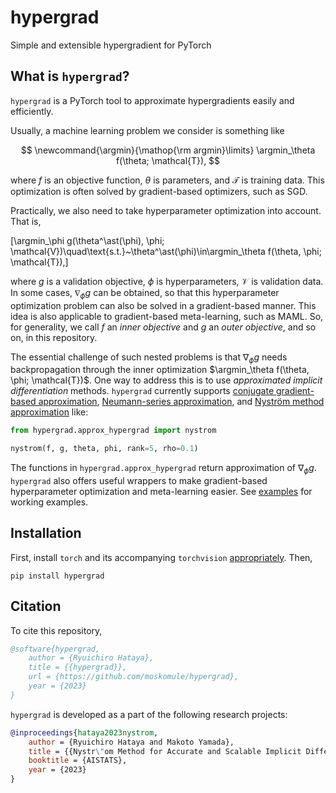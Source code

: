 # hypergrad

Simple and extensible hypergradient for PyTorch

## What is `hypergrad`?

`hypergrad` is a PyTorch tool to approximate hypergradients easily and efficiently.



Usually, a machine learning problem we consider is something like

$$
\newcommand{\argmin}{\mathop{\rm argmin}\limits}
\argmin_\theta f(\theta; \mathcal{T}),
$$

where $f$ is an objective function, $\theta$ is parameters, and $\mathcal{T}$ is training data.
This optimization is often solved by gradient-based optimizers, such as SGD.

Practically, we also need to take hyperparameter optimization into account. That is,

\[\argmin_\phi g(\theta^\ast(\phi), \phi; \mathcal{V})\quad\text{s.t.}~\theta^\ast(\phi)\in\argmin_\theta f(\theta,
\phi; \mathcal{T}),\]

where $g$ is a validation objective, $\phi$ is hyperparameters, $\mathcal{V}$ is validation data.
In some cases, $\nabla_\phi g$ can be obtained, so that this hyperparameter optimization problem can also be solved
in a gradient-based manner.
This idea is also applicable to gradient-based meta-learning, such as MAML.
So, for generality, we call $f$ an *inner objective* and $g$ an *outer objective*, and so on, in this repository.

The essential challenge of such nested problems is that $\nabla_\phi g$ needs backpropagation through the inner optimization $\argmin_\theta
f(\theta, \phi; \mathcal{T})$.
One way to address this is to use *approximated implicit differentiation* methods.
`hypergrad` currently supports [conjugate gradient-based approximation](), [Neumann-series approximation](),
and [Nyström method approximation]() like:

```python
from hypergrad.approx_hypergrad import nystrom

nystrom(f, g, theta, phi, rank=5, rho=0.1)
```

The functions in `hypergrad.approx_hypergrad` return approximation of $\nabla_\phi g$.
`hypergrad` also offers useful wrappers to make gradient-based hyperparameter optimization and meta-learning easier.
See [examples](https://github.com/moskomule/hypergrad/examples) for working examples.

## Installation

First, install `torch` and its accompanying `torchvision` [appropriately](https://pytorch.org). Then,

```console
pip install hypergrad
```

## Citation

To cite this repository,

```bibtex
@software{hypergrad,
    author = {Ryuichiro Hataya},
    title = {{hypergrad}},
    url = {https://github.com/moskomule/hypergrad},
    year = {2023}
}
```

`hypergrad` is developed as a part of the following research projects:

```bibtex
@inproceedings{hataya2023nystrom,
    author = {Ryuichiro Hataya and Makoto Yamada},
    title = {{Nystr\"om Method for Accurate and Scalable Implicit Differentiation}},
    booktitle = {AISTATS},
    year = {2023}
}
```